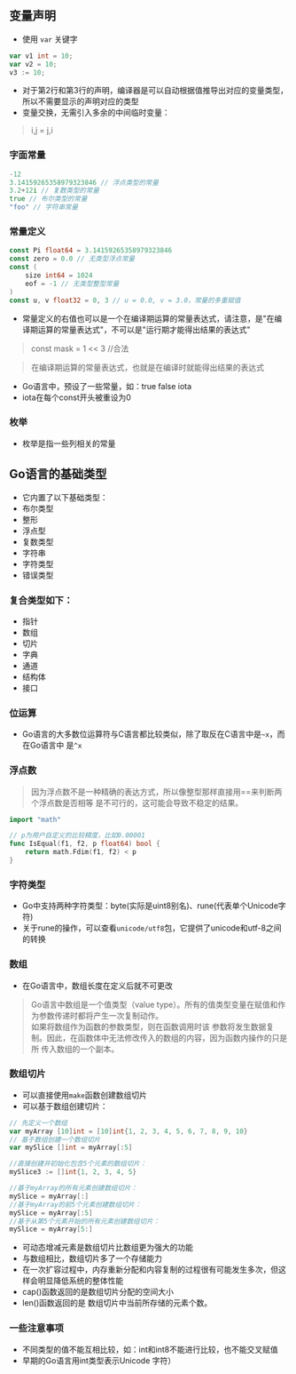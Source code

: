 ## 变量声明
* 使用 `var` 关键字

```go
var v1 int = 10;
var v2 = 10;
v3 := 10;
```

* 对于第2行和第3行的声明，编译器是可以自动根据值推导出对应的变量类型，所以不需要显示的声明对应的类型
* 变量交换，无需引入多余的中间临时变量：
>i,j = j,i

### 字面常量

```go
-12
3.14159265358979323846 // 浮点类型的常量
3.2+12i // 复数类型的常量 
true // 布尔类型的常量 
"foo" // 字符串常量
```

### 常量定义

```go
const Pi float64 = 3.14159265358979323846 
const zero = 0.0 // 无类型浮点常量 
const (
    size int64 = 1024
    eof = -1 // 无类型整型常量 
)
const u, v float32 = 0, 3 // u = 0.0, v = 3.0，常量的多重赋值
```

* 常量定义的右值也可以是一个在编译期运算的常量表达式，请注意，是"在编译期运算的常量表达式"，不可以是"运行期才能得出结果的表达式"
>const mask = 1 << 3 //合法

>在编译期运算的常量表达式，也就是在编译时就能得出结果的表达式

* Go语言中，预设了一些常量，如：true false iota
* iota在每个const开头被重设为0

### 枚举
* 枚举是指一些列相关的常量

## Go语言的基础类型
* 它内置了以下基础类型：
* 布尔类型
* 整形
* 浮点型
* 复数类型
* 字符串
* 字符类型
* 错误类型

### 复合类型如下：
* 指针
* 数组
* 切片
* 字典
* 通道
* 结构体
* 接口

### 位运算
* Go语言的大多数位运算符与C语言都比较类似，除了取反在C语言中是`~x`，而在Go语言中 是`^x`

### 浮点数
>因为浮点数不是一种精确的表达方式，所以像整型那样直接用==来判断两个浮点数是否相等 是不可行的，这可能会导致不稳定的结果。<br>

```go
import "math"

// p为用户自定义的比较精度，比如0.00001 
func IsEqual(f1, f2, p float64) bool { 
    return math.Fdim(f1, f2) < p 
}
```

### 字符类型
* Go中支持两种字符类型：byte(实际是uint8别名)、rune(代表单个Unicode字符)
* 关于rune的操作，可以查看`unicode/utf8`包，它提供了unicode和utf-8之间的转换

### 数组
* 在Go语言中，数组长度在定义后就不可更改
>Go语言中数组是一个值类型（value type）。所有的值类型变量在赋值和作为参数传递时都将产生一次复制动作。<br>
如果将数组作为函数的参数类型，则在函数调用时该 参数将发生数据复制。因此，在函数体中无法修改传入的数组的内容，因为函数内操作的只是所 传入数组的一个副本。

### 数组切片
* 可以直接使用`make`函数创建数组切片
* 可以基于数组创建切片：

```go
// 先定义一个数组 
var myArray [10]int = [10]int{1, 2, 3, 4, 5, 6, 7, 8, 9, 10}
// 基于数组创建一个数组切片 
var mySlice []int = myArray[:5]

//直接创建并初始化包含5个元素的数组切片：
mySlice3 := []int{1, 2, 3, 4, 5}

//基于myArray的所有元素创建数组切片：
mySlice = myArray[:]
//基于myArray的前5个元素创建数组切片：
mySlice = myArray[:5]
//基于从第5个元素开始的所有元素创建数组切片：
mySlice = myArray[5:]
```

* 可动态增减元素是数组切片比数组更为强大的功能
* 与数组相比，数组切片多了一个存储能力
* 在一次扩容过程中，内存重新分配和内容复制的过程很有可能发生多次，但这样会明显降低系统的整体性能
* cap()函数返回的是数组切片分配的空间大小
* len()函数返回的是 数组切片中当前所存储的元素个数。

### 一些注意事项
* 不同类型的值不能互相比较，如：int和int8不能进行比较，也不能交叉赋值
* 早期的Go语言用int类型表示Unicode 字符）



